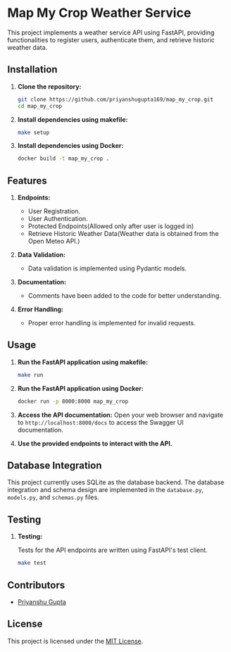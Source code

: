 # Map My Crop Weather Service

This project implements a weather service API using FastAPI, providing functionalities to register users, authenticate them, and retrieve historic weather data.

## Installation

1. **Clone the repository:**
   ```bash
   git clone https://github.com/priyanshugupta169/map_my_crop.git
   cd map_my_crop
   ```

2. **Install dependencies using makefile:**
   ```bash
   make setup
   ```

3. **Install dependencies using Docker:**
   ```bash
   docker build -t map_my_crop . 
   ```

## Features

1. **Endpoints:**
   - User Registration.
   - User Authentication.
   - Protected Endpoints(Allowed only after user is logged in)
   - Retrieve Historic Weather Data(Weather data is obtained from the Open Meteo API.)

2. **Data Validation:**
   - Data validation is implemented using Pydantic models.

3. **Documentation:**
   - Comments have been added to the code for better understanding.

4. **Error Handling:**
   - Proper error handling is implemented for invalid requests.

## Usage

1. **Run the FastAPI application using makefile:**
   ```bash
   make run
   ```

2. **Run the FastAPI application using Docker:**
   ```bash
   docker run -p 8000:8000 map_my_crop
   ```

2. **Access the API documentation:**
   Open your web browser and navigate to `http://localhost:8000/docs` to access the Swagger UI documentation.

3. **Use the provided endpoints to interact with the API.**

## Database Integration

This project currently uses SQLite as the database backend. The database integration and schema design are implemented in the `database.py`, `models.py`, and `schemas.py` files.

## Testing

1. **Testing:**
   
   Tests for the API endpoints are written using FastAPI's test client.
   ```bash
   make test
   ```

## Contributors

- [Priyanshu Gupta](https://github.com/priyanshugupta169)

## License

This project is licensed under the [MIT License](LICENSE).

